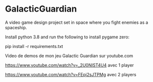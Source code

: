 # GalacticGuardian
A video game design project set in space where you fight enemies as a spaceship.

Install python 3.8 and run the following to install pygame zero:

pip install -r requirements.txt

Video de demos de mon jeu Galactic Guardian sur youtube.com

https://www.youtube.com/watch?v=_2U0NIST4U4 
avec 1 player 

https://www.youtube.com/watch?v=FEpj2sJTPMg
avec 2 players
